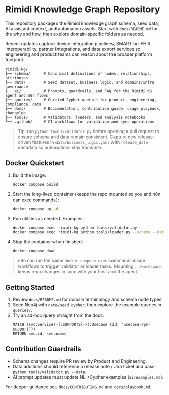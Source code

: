 # Rimidi Knowledge Graph Repository

This repository packages the Rimidi knowledge graph schema, seed data, AI assistant context, and automation assets. Start with `docs/README.md` for the why and how, then explore domain-specific folders as needed.

Recent updates capture device integration pipelines, SMART-on-FHIR interoperability, partner integrations, and data export services so engineering and product teams can reason about the broader platform footprint.

```
rimidi-kg/
├── schema/      # Canonical definitions of nodes, relationships, attributes
├── data/        # Seed dataset, business logic, and domains/infra governance
├── ai/          # Prompts, guardrails, and FAQ for the Rimidi KG agent and n8n flows
├── queries/     # Curated Cypher queries for product, engineering, compliance, data
├── docs/        # Documentation, contribution guide, usage playbook, changelog
├── tools/       # Validators, loaders, and analysis notebooks
└── .github/     # CI workflows for validation and sync operations
```

> Tip: run `python tools/validator.py` before opening a pull request to ensure schema and data remain consistent. Capture new release-driven features in `data/business_logic.yaml` with `release_date` metadata so automations stay traceable.

## Docker Quickstart

1. Build the image:
   ```bash
   docker compose build
   ```
2. Start the long-lived container (keeps the repo mounted so you and n8n can exec commands):
   ```bash
   docker compose up -d
   ```
3. Run utilities as needed. Examples:
   ```bash
   docker compose exec rimidi-kg python tools/validator.py
   docker compose exec rimidi-kg python tools/loader.py --schema --data > payload.json
   ```
4. Stop the container when finished:
   ```bash
   docker compose down
   ```

> n8n can run the same `docker compose exec` commands inside workflows to trigger validator or loader tasks. Mounting `.:/workspace` keeps repo changes in sync with your host and the agent.

## Getting Started
1. Review `docs/README.md` for domain terminology and schema node types.
2. Seed Neo4j with `data/seed.cypher`, then explore the example queries in `queries/`.
3. Try an ad-hoc query straight from the docs: 
   ```cypher
   MATCH (svc:Service)-[:SUPPORTS]->(:UseCase {id: 'usecase-rpm-support'})
   RETURN svc.id, svc.name;
   ```

## Contribution Guardrails
- Schema changes require PR review by Product and Engineering.
- Data additions should reference a release note / Jira ticket and pass `python tools/validator.py --data`.
- AI prompt updates must update NL→Cypher examples (`ai/examples.md`).

For deeper guidance see `docs/CONTRIBUTING.md` and `docs/playbook.md`.
